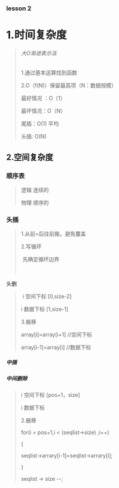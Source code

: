 ### lesson 2

# 1.时间复杂度

> ######  大O渐进表示法
>
> 1.通过基本运算找到函数
>
> 2.O（f(N)）保留最高项（N：数据规模）
>
> 最好情况 ：O（1）
>
> 最坏情况：O（N）
>
> 尾插：O(1)   平均
>
> 头插:  O(N)   

## 2.空间复杂度

> 

### 顺序表

> 逻辑  连续的
>
> 物理  顺序的

### 头插

> 1.从前=后往前搬，避免覆盖
>
> 2.写循环
>
> ​      先确定循环边界
>
> ​       

头删

> ​    i    空间下标     [0,size-2]                   
>
>    i    数据下标    [1,size-1]    
>
> 
>
> 3.搬移 
>
>  array[i]=array[i+1]    //空间下标
>
>  array[i-1]=array[i]     //数据下标          

#####  中插



##### 中间删除

>  i    空间下标    [pos+1，size]
>
> i    数据下标
>
> 2.搬移
>
>  for(i = pos+1,i   <  (seqlist->size) ;i++)
>
> {
>
> seqlist->arrary[i-1]=seqlist->arrary[i];
>
> }
>
> seqlist -> size --;

